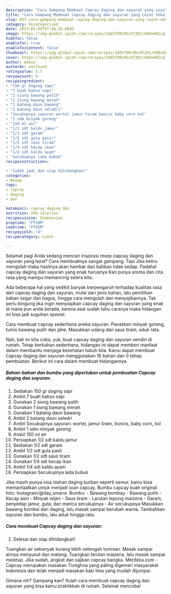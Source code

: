 ```yaml
---
description: "Cara Gampang Membuat Capcay daging dan sayuran yang Lezat Sekali"
title: "Cara Gampang Membuat Capcay daging dan sayuran yang Lezat Sekali"
slug: 853-cara-gampang-membuat-capcay-daging-dan-sayuran-yang-lezat-sekali
category: Uncategorized
date: 2023-03-09T07:46:15.684Z
image: https://img-global.cpcdn.com/recipes/3dd1f98c8bc97261/680x482cq70/capcay-daging-dan-sayuran-foto-resep-utama.jpg
hideToc: false
enableToc: true
enableTocContent: false
thumbnail: https://img-global.cpcdn.com/recipes/3dd1f98c8bc97261/680x482cq70/capcay-daging-dan-sayuran-foto-resep-utama.jpg
cover: https://img-global.cpcdn.com/recipes/3dd1f98c8bc97261/680x482cq70/capcay-daging-dan-sayuran-foto-resep-utama.jpg
author: Admin
authorAv: notfound
ratingvalue: 3.7
reviewcount: 9
recipeingredient:
- "150 gr daging sapi"
- "7 buah bakso sapi"
- "2 siung bawang putih"
- "1 siung bawang merah"
- "1 batang daun bawang"
- "2 batang daun seledri"
- "Secukupnya sayuran wortel jamur tiram buncis baby corn kol"
- "1 sdm minyak goreng"
- "150 ml air"
- "1/2 sdt kaldu jamur"
- "1/2 sdt garam"
- "1/2 sdt gula pasir"
- "1/2 sdt saus tiram"
- "1/4 sdt kecap ikan"
- "1/4 sdt kaldu ayam"
- "Secukupnya lada bubuk"
recipeinstructions:

- "Sudah jadi dan siap dihidangkan!"
categories:
- Resep
tags:
- capcay
- daging
- dan

katakunci: capcay daging dan 
nutrition: 249 calories
recipecuisine: Indonesian
preptime: "PT38M"
cooktime: "PT45M"
recipeyield: "4"
recipecategory: Lunch

---
```



Selamat pagi Anda sedang mencari inspirasi resep capcay daging dan sayuran yang lezat? Cara membuatnya sangat gampang. Tapi Jika keliru mengolah maka hasilnya akan hambar dan bahkan tidak sedap. Padahal capcay daging dan sayuran yang enak harusnya Kan punya aroma dan cita rasa yang mampu memancing selera kita.


Ada beberapa hal yang sedikit banyak berpengaruh terhadap kualitas rasa dari capcay daging dan sayuran, mulai dari jenis bahan, lalu pemilihan bahan segar dan bagus, hingga cara mengolah dan menyajikannya. Tak perlu bingung jika ingin menyiapkan capcay daging dan sayuran yang enak di mana pun anda berada, karena asal sudah tahu caranya maka hidangan ini bisa jadi suguhan spesial.

Cara membuat capcay sederhana aneka sayuran. Panaskan minyak goreng, tumis bawang putih dan jahe. Masukkan udang dan saus tiram, aduk rata.


Nah, kali ini kita coba, yuk, buat capcay daging dan sayuran sendiri di rumah. Tetap berbahan sederhana, hidangan ini dapat memberi manfaat dalam membantu menjaga kesehatan tubuh kita. Kamu dapat membuat Capcay daging dan sayuran menggunakan 16 bahan dan 0 tahap pembuatan. Berikut ini cara dalam membuat hidangannya.

<!--inarticleads1-->

##### Bahan-bahan dan bumbu yang diperlukan untuk pembuatan Capcay daging dan sayuran:

1. Sediakan 150 gr daging sapi
1. Ambil 7 buah bakso sapi
1. Gunakan 2 siung bawang putih
1. Gunakan 1 siung bawang merah
1. Gunakan 1 batang daun bawang
1. Ambil 2 batang daun seledri
1. Ambil Secukupnya sayuran: wortel, jamur tiram, buncis, baby corn, kol
1. Ambil 1 sdm minyak goreng
1. Ambil 150 ml air
1. Persiapkan 1/2 sdt kaldu jamur
1. Sediakan 1/2 sdt garam
1. Ambil 1/2 sdt gula pasir
1. Gunakan 1/2 sdt saus tiram
1. Gunakan 1/4 sdt kecap ikan
1. Ambil 1/4 sdt kaldu ayam
1. Persiapkan Secukupnya lada bubuk


Jika masih punya sisa olahan daging kurban seperti semur, kamu bisa memanfaatkan untuk menjadi isian capcay. Bumbu capcay kuah original. foto: Instagram/@day_smarie. Bumbu: - Bawang bombay - Bawang putih - Kecap asin - Minyak wijen - Saus tiram - Larutan tepung maizena - Garam, penyedap jamur, gula, dan merica secukupnya - Air secukupnya Masukkan bawang bombai dan daging, lalu masak sampai berubah warna. Tambahkan sayuran dan bumbu, lalu aduk hingga rata. 

<!--inarticleads2-->

##### Cara membuat Capcay daging dan sayuran:


1. Selesai dan siap dihidangkan!

Tuangkan air sebanyak kurang lebih setengah tumisan. Masak sampai airnya menyusut dan matang. Tuangkan larutan maizena, lalu masak sampai meletup. Jika sudah, angkat dan sajikan capcay bangka. Merdeka.com - Capcay merupakan masakan Tionghoa yang paling digemari masyarakat Indonesia dan telah menjadi masakan kaki lima yang mudah dijumpai. 

Gimana nih? Gampang kan? Itulah cara membuat capcay daging dan sayuran yang bisa kamu praktikkan di rumah. Selamat mencoba!
